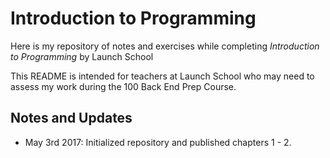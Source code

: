 # Introduction to Programming

Here is my repository of notes and exercises while completing *Introduction to Programming* by Launch School

This README is intended for teachers at Launch School who may need to assess my work during the 100 Back End Prep Course.

## Notes and Updates

* May 3rd 2017: Initialized repository and published chapters 1 - 2.
